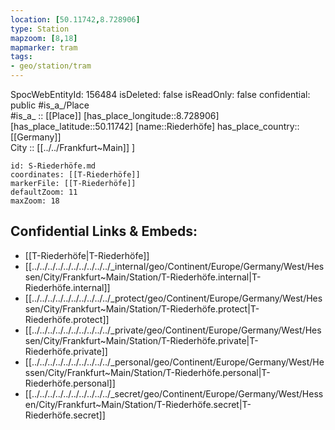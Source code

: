 ```yaml
---
location: [50.11742,8.728906] 
type: Station 
mapzoom: [8,18] 
mapmarker: tram 
tags:
- geo/station/tram
---
```

SpocWebEntityId: 156484
isDeleted: false
isReadOnly: false
confidential: public
#is_a_/Place  
#is_a_ :: [[Place]] 
[has_place_longitude::8.728906] 
[has_place_latitude::50.11742] 
[name::Riederhöfe] 
has_place_country:: [[Germany]]  
City :: [[../../Frankfurt~Main]] ] 


```leaflet
id: S-Riederhöfe.md
coordinates: [[T-Riederhöfe]] 
markerFile: [[T-Riederhöfe]] 
defaultZoom: 11 
maxZoom: 18
```


## Confidential Links & Embeds: 
- [[T-Riederhöfe|T-Riederhöfe]] 
- [[../../../../../../../../../../_internal/geo/Continent/Europe/Germany/West/Hessen/City/Frankfurt~Main/Station/T-Riederhöfe.internal|T-Riederhöfe.internal]] 
- [[../../../../../../../../../../_protect/geo/Continent/Europe/Germany/West/Hessen/City/Frankfurt~Main/Station/T-Riederhöfe.protect|T-Riederhöfe.protect]] 
- [[../../../../../../../../../../_private/geo/Continent/Europe/Germany/West/Hessen/City/Frankfurt~Main/Station/T-Riederhöfe.private|T-Riederhöfe.private]] 
- [[../../../../../../../../../../_personal/geo/Continent/Europe/Germany/West/Hessen/City/Frankfurt~Main/Station/T-Riederhöfe.personal|T-Riederhöfe.personal]] 
- [[../../../../../../../../../../_secret/geo/Continent/Europe/Germany/West/Hessen/City/Frankfurt~Main/Station/T-Riederhöfe.secret|T-Riederhöfe.secret]] 
